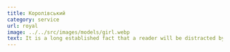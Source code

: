 ```yaml
---
title: Королівський
category: service
url: royal
image: ../../src/images/models/girl.webp
text: It is a long established fact that a reader will be distracted by the readable content of a page when looking at its layout. The point of using Lorem Ipsum is that it has a more-or-less normal distribution of letters, as opposed to using 'Content here, content here', making it look like readable English.
---
```


<!-- #  Королівський

*Any nauas asd asd*, asdadasdasdasdasdasd asd asd ad sad sadas asd asdda as -->